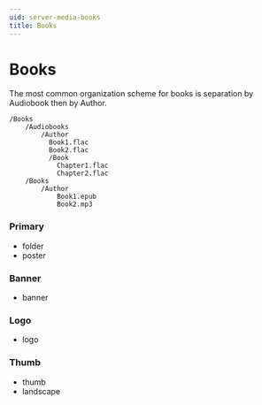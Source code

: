 ```yaml
---
uid: server-media-books
title: Books
---
```


# Books

The most common organization scheme for books is separation by Audiobook then by Author.

```
/Books
    /Audiobooks
        /Author
          Book1.flac
          Book2.flac
          /Book
            Chapter1.flac
            Chapter2.flac       
    /Books
        /Author
            Book1.epub
            Book2.mp3
```

### Primary

  * folder
  * poster

### Banner

  * banner

### Logo

  * logo

### Thumb

  * thumb
  * landscape
